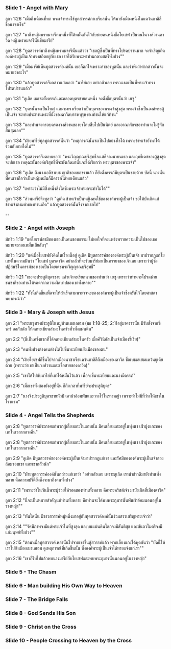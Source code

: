 ### Slide 1 - Angel with Mary
ลูกา 1:26 "เมื่อถึงเดือนที่หก พระเจ้าทรงใช้ทูตสวรรค์กาเบรียลนั้น ให้มายังเมืองหนึ่งในแคว้นกาลิลี ชื่อนาซาเร็ธ"

ลูกา 1:27 "มาถึงหญิงพรหมจารีคนหนึ่งที่ได้หมั้นกันไว้กับชายคนหนึ่งชื่อโยเซฟ เป็นคนในวงศ์วานดาวิด หญิงพรหมจารีนั้นชื่อมารีย์"

ลูกา 1:28 "ทูตสวรรค์มาถึงหญิงพรหมจารีนั้นแล้วว่า "เธอผู้ซึ่งเป็นที่ทรงโปรดปรานมาก จงจำเริญเถิด องค์พระผู้เป็นเจ้าทรงสถิตอยู่กับเธอ เธอได้รับพระพรท่ามกลางสตรีทั้งปวง""

ลูกา 1:29 "เมื่อมารีย์เห็นทูตสวรรค์องค์นั้น เธอก็ตกใจเพราะคำของทูตนั้น และรำพึงว่าคำกล่าวนั้นจะหมายว่าอะไร"

ลูกา 1:30 "แล้วทูตสวรรค์จึงกล่าวแก่เธอว่า "มารีย์เอ๋ย อย่ากลัวเลย เพราะเธอเป็นที่พระเจ้าทรงโปรดปรานแล้ว"

ลูกา 1:31 "ดูเถิด เธอจะตั้งครรภ์และคลอดบุตรชายคนหนึ่ง จงตั้งชื่อบุตรนั้นว่า เยซู"

ลูกา 1:32 "บุตรนั้นจะเป็นใหญ่ และจะทรงเรียกว่าเป็นบุตรของพระเจ้าสูงสุด พระเจ้าซึ่งเป็นองค์พระผู้เป็นเจ้า จะทรงประทานพระที่นั่งของดาวิดบรรพบุรุษของท่านให้แก่ท่าน"

ลูกา 1:33 "และท่านจะครอบครองวงศ์วานของยาโคบสืบไปเป็นนิตย์ และอาณาจักรของท่านจะไม่รู้จักสิ้นสุดเลย""

ลูกา 1:34 "ฝ่ายมารีย์ทูลทูตสวรรค์นั้นว่า "เหตุการณ์นั้นจะเป็นไปอย่างไรได้ เพราะข้าพเจ้ายังหาได้ร่วมกับชายใดไม่""

ลูกา 1:35 "ทูตสวรรค์จึงตอบเธอว่า "พระวิญญาณบริสุทธิ์จะเสด็จลงมาบนเธอ และฤทธิ์เดชของผู้สูงสุดจะปกเธอ เหตุฉะนั้นองค์บริสุทธิ์ที่จะบังเกิดมานั้นจะได้เรียกว่า พระบุตรของพระเจ้า"

ลูกา 1:36 "ดูเถิด ถึงนางเอลีซาเบธ ญาติของเธอชราแล้ว ก็ยังตั้งครรภ์มีบุตรเป็นชายด้วย บัดนี้ นางนั้นที่คนเขาถือว่าเป็นหญิงหมันก็มีครรภ์ได้หกเดือนแล้ว"

ลูกา 1:37 "เพราะว่าไม่มีสิ่งหนึ่งสิ่งใดซึ่งพระเจ้าทรงกระทำไม่ได้""

ลูกา 1:38 "ส่วนมารีย์จึงทูลว่า "ดูเถิด ข้าพเจ้าเป็นหญิงคนใช้ขององค์พระผู้เป็นเจ้า ขอให้บังเกิดแก่ข้าพเจ้าตามคำของท่านเถิด" แล้วทูตสวรรค์นั้นจึงจากเธอไป"

--

### Slide 2 - Angel with Joseph
มัทธิว 1:19 "แต่โยเซฟสามีของเธอเป็นคนชอบธรรม ไม่พอใจที่จะแพร่งพรายความเป็นไปของเธอ หมายจะถอนหมั้นเสียลับๆ"

มัทธิว 1:20 "แต่เมื่อโยเซฟยังคิดในเรื่องนี้อยู่ ดูเถิด มีทูตสวรรค์ขององค์พระผู้เป็นเจ้า มาปรากฏแก่โยเซฟในความฝันว่า "โยเซฟ บุตรดาวิด อย่ากลัวที่จะรับมารีย์มาเป็นภรรยาของเจ้าเลย เพราะว่าผู้ซึ่งปฏิสนธิในครรภ์ของเธอเป็นโดยเดชพระวิญญาณบริสุทธิ์"

มัทธิว 1:21 "เธอจะประสูติบุตรชาย แล้วเจ้าจะเรียกนามของท่านว่า เยซู เพราะว่าท่านจะโปรดช่วยชนชาติของท่านให้รอดจากความผิดบาปของเขาทั้งหลาย""

มัทธิว 1:22 "ทั้งนี้เกิดขึ้นเพื่อจะให้สำเร็จตามพระวจนะขององค์พระผู้เป็นเจ้าซึ่งตรัสไว้โดยศาสดาพยากรณ์ว่า"

### Slide 3 - Mary & Joseph with Jesus
ลูกา 2:1 "พระเยซูทรงประสูติในหมู่บ้านเบธเลเฮม (มธ 1:18-25; 2:1)อยู่มาคราวนั้น มีรับสั่งจากซีซาร์ ออกัสตัส ให้จดทะเบียนสำมะโนครัวทั่วทั้งแผ่นดิน"

ลูกา 2:2 "(นี่เป็นครั้งแรกที่ได้จดทะเบียนสำมะโนครัว เมื่อคีรินิอัสเป็นเจ้าเมืองซีเรีย)"

ลูกา 2:3 "คนทั้งปวงต่างคนต่างได้ไปขึ้นทะเบียนยังเมืองของตน"

ลูกา 2:4 "ฝ่ายโยเซฟก็ขึ้นไปจากเมืองนาซาเร็ธแคว้นกาลิลีถึงเมืองของดาวิด ชื่อเบธเลเฮมแคว้นยูเดียด้วย (เพราะว่าเขาเป็นวงศ์วานและเชื้อสายของดาวิด)"

ลูกา 2:5 "เขาได้ไปกับมารีย์ที่เขาได้หมั้นไว้แล้ว เพื่อจะขึ้นทะเบียนและนางมีครรภ์"

ลูกา 2:6 "เมื่อเขาทั้งสองยังอยู่ที่นั่น ก็ถึงเวลาที่มารีย์จะประสูติบุตร"

ลูกา 2:7 "นางจึงประสูติบุตรชายหัวปี เอาผ้าอ้อมพันและวางไว้ในรางหญ้า เพราะว่าไม่มีที่ว่างให้เขาในโรงแรม"

### Slide 4 - Angel Tells the Shepherds
ลูกา 2:8 "ทูตสวรรค์ประกาศแก่พวกผู้เลี้ยงแกะในแถบนั้น มีคนเลี้ยงแกะอยู่ในทุ่งนา เฝ้าฝูงแกะของเขาในเวลากลางคืน"

ลูกา 2:8 "ทูตสวรรค์ประกาศแก่พวกผู้เลี้ยงแกะในแถบนั้น มีคนเลี้ยงแกะอยู่ในทุ่งนา เฝ้าฝูงแกะของเขาในเวลากลางคืน"

ลูกา 2:9 "ดูเถิด มีทูตสวรรค์ขององค์พระผู้เป็นเจ้ามาปรากฏแก่เขา และรัศมีขององค์พระผู้เป็นเจ้าส่องล้อมรอบเขา และเขากลัวนัก"

ลูกา 2:10 "ฝ่ายทูตสวรรค์องค์นั้นกล่าวแก่เขาว่า "อย่ากลัวเลย เพราะดูเถิด เรานำข่าวดีมายังท่านทั้งหลาย คือความปรีดียิ่งซึ่งจะมาถึงคนทั้งปวง"

ลูกา 2:11 "เพราะว่าในวันนี้พระผู้ช่วยให้รอดของท่านทั้งหลาย คือพระคริสต์เจ้า มาบังเกิดที่เมืองดาวิด"

ลูกา 2:12 "นี่จะเป็นหมายสำคัญแก่ท่านทั้งหลาย คือท่านจะได้พบพระกุมารนั้นพันผ้าอ้อมนอนอยู่ในรางหญ้า""

ลูกา 2:13 "ทันใดนั้น มีชาวสวรรค์หมู่หนึ่งมาอยู่กับทูตสวรรค์องค์นั้นร่วมสรรเสริญพระเจ้าว่า"

ลูกา 2:14 ""รัศมีภาพจงมีแด่พระเจ้าในที่สูงสุด และบนแผ่นดินโลกจงมีสันติสุข และสันถวไมตรีจงมีแก่มนุษย์ทั้งปวง""

ลูกา 2:15 "ต่อมาเมื่อทูตสวรรค์เหล่านั้นไปจากเขาขึ้นสู่สวรรค์แล้ว พวกเลี้ยงแกะได้พูดกันว่า "บัดนี้ให้เราไปยังเมืองเบธเลเฮม ดูเหตุการณ์ที่เกิดขึ้นนั้น ซึ่งองค์พระผู้เป็นเจ้าได้ทรงแจ้งแก่เรา""

ลูกา 2:16 "เขาก็รีบไปแล้วพบนางมารีย์กับโยเซฟและพบพระกุมารนั้นนอนอยู่ในรางหญ้า"

### Slide 5 - The Chasm

### Slide 6 - Man building His Own Way to Heaven

### Slide 7 - The Bridge Falls

### Slide 8 - God Sends His Son

### Slide 9 - Christ on the Cross

### Slide 10 - People Crossing to Heaven by the Cross